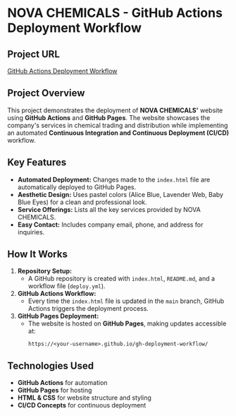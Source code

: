 
# NOVA CHEMICALS - GitHub Actions Deployment Workflow

## Project URL

[GitHub Actions Deployment Workflow](https://roadmap.sh/projects/github-actions-deployment-workflow)

## Project Overview

This project demonstrates the deployment of **NOVA CHEMICALS'** website using **GitHub Actions** and **GitHub Pages**. The website showcases the company's services in chemical trading and distribution while implementing an automated **Continuous Integration and Continuous Deployment (CI/CD)** workflow.

## Key Features

- **Automated Deployment:** Changes made to the `index.html` file are automatically deployed to GitHub Pages.
- **Aesthetic Design:** Uses pastel colors (Alice Blue, Lavender Web, Baby Blue Eyes) for a clean and professional look.
- **Service Offerings:** Lists all the key services provided by NOVA CHEMICALS.
- **Easy Contact:** Includes company email, phone, and address for inquiries.

## How It Works

1. **Repository Setup:**
   - A GitHub repository is created with `index.html`, `README.md`, and a workflow file (`deploy.yml`).
2. **GitHub Actions Workflow:**
   - Every time the `index.html` file is updated in the `main` branch, GitHub Actions triggers the deployment process.
3. **GitHub Pages Deployment:**
   - The website is hosted on **GitHub Pages**, making updates accessible at:
     ```
     https://<your-username>.github.io/gh-deployment-workflow/
     ```

## Technologies Used

- **GitHub Actions** for automation
- **GitHub Pages** for hosting
- **HTML & CSS** for website structure and styling
- **CI/CD Concepts** for continuous deployment

##

